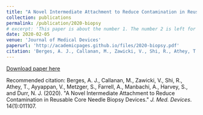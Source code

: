 ```yaml
---
title: "A Novel Intermediate Attachment to Reduce Contamination in Reusable Core Needle Biopsy Devices"
collection: publications
permalink: /publication/2020-biopsy
# excerpt: 'This paper is about the number 1. The number 2 is left for future work.'
date: 2020-02-05
venue: 'Journal of Medical Devices'
paperurl: 'http://academicpages.github.io/files/2020-biopsy.pdf'
citation: 'Berges, A. J., Callanan, M., Zawicki, V., Shi, R., Athey, T., Ayyappan, V., Metzger, S., Farrell, A., Manbachi, A., Harvey, S., and Durr, N. J. (2020). &quot;A Novel Intermediate Attachment to Reduce Contamination in Reusable Core Needle Biopsy Devices.&quot; <i>J. Med. Devices</i>. 14(1):011107.'
---
```


[Download paper here](http://academicpages.github.io/files/2020-biopsy.pdf)

Recommended citation: Berges, A. J., Callanan, M., Zawicki, V., Shi, R., Athey, T., Ayyappan, V., Metzger, S., Farrell, A., Manbachi, A., Harvey, S., and Durr, N. J. (2020). "A Novel Intermediate Attachment to Reduce Contamination in Reusable Core Needle Biopsy Devices." <i>J. Med. Devices</i>. 14(1):011107.